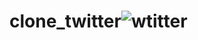 # clone_twitter![wtitter](https://user-images.githubusercontent.com/59458404/82853969-7ff5d600-9edd-11ea-99df-f112484f59b6.PNG)

